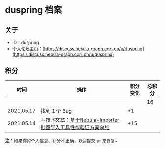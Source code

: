 # duspring 档案

## 关于

- ID：duspring
- 个人论坛主页：[https://discuss.nebula-graph.com.cn/u/duspring](https://discuss.nebula-graph.com.cn/u/duspring)

## 积分

| 时间 | 操作 | 积分变化 | 总积分  |
| --- | --- | --- | --- |
|  |  |  | 16 |
| 2021.05.17 | 找到 1 个 Bug | +1 |  |
| 2021.05.14 | 写技术文章：[基于Nebula-Importer批量导入工具性能验证方案总结](https://discuss.nebula-graph.com.cn/t/topic/4159/) | +15 |  |

**注**：如果你的个人信息、积分不正确，欢迎提交 pr 来修复~